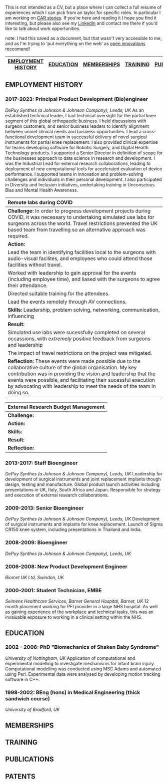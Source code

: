 This is not intended as a CV, but a place where I can collect a full resume of experiences which I can pick from an taylor for specific roles. In particular I am working on [CAR stories](https://www.ctp.org.uk/focus/tips-and-advice-5-steps-to-successfully/507910). If you're here and reading it I hope you find it interesting, but please also see my [LinkedIn](https://www.linkedin.com/in/david-wolfson-6149a38/) and contact me there if you'd like to talk about work opportunities. 

note: I had this saved as a document, but that wasn't very accessible to me, and as I'm trying to 'put everything on the web' as [open innovations](https://open-innovations.org/) reccomend!
<!--
|CAR TEMPLATE|
|:---|
|**Challenge:** |
|**Action:** | 
**Skills:** |
|**Result:** |
|**Reflection:** |
-->
|[EMPLOYMENT HISTORY](resume##EMPLOYMENT-HISTORY)|[EDUCATION](resume##EDUCATION)|[MEMBERSHIPS](resume##MEMBERSHIPS)|[TRAINING](resume##TRAINING)|[PUBLICATIONS](resume##PUBLICATIONS)|[PATENTS](resume##PATENTS)|
|---|---|---|---|---|---|

## EMPLOYMENT HISTORY 
### 2017-2023: Principal Product Development (Bio)engineer
_DePuy Synthes (a Johnson & Johnson Company), Leeds, UK_
As an established technical leader, I had technical oversight for the partial knee segment of this global orthopaedic business. I held discussions with surgeon customers, and senior business leaders to identify alignment between unmet clinical needs and business opportunities. I lead a cross-functional development team in successful delivery of novel surgical instruments for partial knee replacement. I also provided clinical expertise for teams developing software for Robotic Surgery, and Digital Health Technology products. 
I supported a Senior Director in definition of scope for the businesses approach to data science in research and development. I was the Industrial Lead for external research collaborations, leading to deployment of new computational tools for accelerated evaluation of device performance. I supported teams in innovation and problem-solving challenges and individuals in their personal development. I also participated in Diversity and Inclusion initiatives, undertaking training in Unconscious Bias and Mental Health Awareness.

|Remote labs during COVID|
|:---|
|**Challenge:** In order to progress development projects during COVID, it was necessary to undertaking simulated use labs for surgeons across the world. Travel restrictions prevented the UK based team from travelling so an alternative approach was required.|
|**Action:**| 
|Lead the team in identifying  facilities local to the surgeons with audio-visual facilites, and employees who could attend those facilities without travel.|
|Worked with leadership to gain approval for the events (including employee time), and liased with the surgeons to agree their attendance.|
|Directed suitable training for the attendees.|
|Lead the events remotely through AV connections.| 
**Skills:** Leadership, problem solving, networking, communication, influencing|
|**Result:**|
|Simulated use labs were sucessfully completed on several occassions, with _extremely_ positive feedback from surgeons and leadership|
|The impact of travel restrictions on the project was mitigated.|
|**Reflection:** These events were made possible due to the collaborative culture of the global organisation. My key contribution was in providing the vision and leadership that the events were possible, and facilitating their sucessful execution by advocating with leadership to meet the needs of the team in doing so.|


|External Research Budget Management|
|:---|
|**Challenge:** |
|**Action:** | 
**Skills:** |
|**Result:** |
|**Reflection:** |

### 2013-2017: Staff Bioengineer
_DePuy Synthes (a Johnson & Johnson Company), Leeds, UK_
Leadership for development of surgical instruments and joint replacement implants though design, testing and manufacture.  Global product launch activities including presentations in UK, Italy, South Africa and Japan. Responsible for strategy and execution of external research collaborations. 
### 2009-2013: Senior Bioengineer
_DePuy Synthes (a Johnson & Johnson Company), Leeds, UK_
Development of surgical instruments and implants for knee replacement. Launch of Sigma CR150 knee system, including presentations in Thailand and India. 
### 2008-2009: Bioengineer
_DePuy Synthes (a Johnson & Johnson Company), Leeds, UK_

### 2006-2008: New Product Development Engineer
_Biomet UK Ltd, Swindon, UK_

### 2000-2001: Student Technician, EMBE
_Seimens Healthcare Services, Barnet General Hospital, Barnet, UK_
12 month placement working for PFI provider in a large NHS hospital. As well as gaining experience of the workplace and technical tasks, this was an invaluable exposure to working in a clinical setting within the NHS. 

## EDUCATION
### 2002 – 2006: PhD "Biomechanics of Shaken Baby Syndrome"
_University of Nottingham, UK_
Application of computational and experimental modelling to investigate mechanisms for infant brain injury. Computational modelling was conducted using MSC Adams and automated using Perl. Experimental data were analysed by developing motion tracking software in C++.
 
### 1998-2002: BEng (hons) in Medical Engineering (thick sandwich course)
_University of Bradford, UK_

## MEMBERSHIPS

## TRAINING

## PUBLICATIONS

## PATENTS
